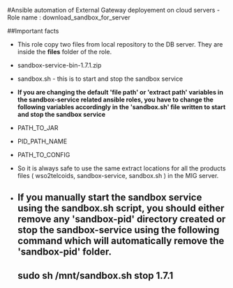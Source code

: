 #Ansible automation of External Gateway deployement on cloud servers - Role name : download_sandbox_for_server

##Important facts
* This role copy two files from local repository to the DB server. They are inside the **files** folder of the role.
*  sandbox-service-bin-1.7.1.zip
*  sandbox.sh - this is to start and stop the sandbox service 

*  **If you are changing the default 'file path' or 'extract path' variables in the sandbox-service related ansible roles, you have to change the following variables accordingly in the 'sandbox.sh' file written to start and stop the sandbox service**
*   PATH_TO_JAR
*   PID_PATH_NAME
*   PATH_TO_CONFIG

*  So it is always safe to use the same extract locations for all the products files ( wso2telcoids, sandbox-service, sandbox.sh ) in the MIG server.

*  If you manually start the sandbox service using the sandbox.sh script, you should either remove any 'sandbox-pid' directory created or stop the sandbox-service using the following command which will automatically remove the 'sandbox-pid' folder. 
   ---
   sudo sh /mnt/sandbox.sh stop 1.7.1
   --- 
